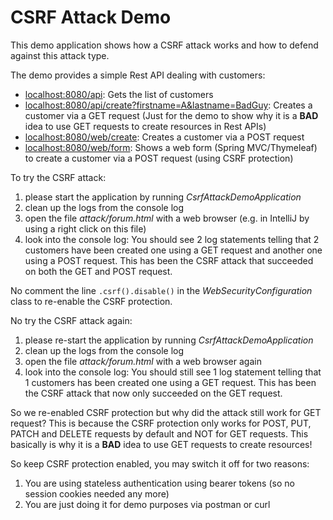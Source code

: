 # CSRF Attack Demo

This demo application shows how a CSRF attack works
and how to defend against this attack type.

The demo provides a simple Rest API dealing with customers:

* [localhost:8080/api](http://localhost/api): Gets the list of customers
* [localhost:8080/api/create?firstname=A&lastname=BadGuy](http://localhost/api/create): Creates a customer via a GET request 
  (Just for the demo to show why it is a __BAD__ idea to use GET requests to create resources in Rest APIs)
* [localhost:8080/web/create](http://localhost:8080/web/create): Creates a customer via a POST request
* [localhost:8080/web/form](http://localhost:8080/web/form): Shows a web form (Spring MVC/Thymeleaf) to create 
  a customer via a POST request (using CSRF protection)
  
To try the CSRF attack: 

1. please start the application by running _CsrfAttackDemoApplication_
2. clean up the logs from the console log
3. open the file _attack/forum.html_ with a web browser (e.g. in IntelliJ by using a right click on this file)
4. look into the console log: You should see 2 log statements telling that 2 customers have been created
   one using a GET request and another one using a POST request.
   This has been the CSRF attack that succeeded on both the GET and POST request.
  
No comment the line ```.csrf().disable()``` in the _WebSecurityConfiguration_ class to re-enable
the CSRF protection.

No try the CSRF attack again:

1. please re-start the application by running _CsrfAttackDemoApplication_
2. clean up the logs from the console log
3. open the file _attack/forum.html_ with a web browser again
4. look into the console log: You should still see 1 log statement telling that 1 customers has been created
   one using a GET request.
   This has been the CSRF attack that now only succeeded on the GET request.
   
So we re-enabled CSRF protection but why did the attack still work for GET request?
This is because the CSRF protection only works for POST, PUT, PATCH and DELETE requests by default
and NOT for GET requests. This basically is why it is a __BAD__ idea to use GET requests to create resources!

So keep CSRF protection enabled, you may switch it off for two reasons:

1. You are using stateless authentication using bearer tokens (so no session cookies needed any more)
2. You are just doing it for demo purposes via postman or curl
